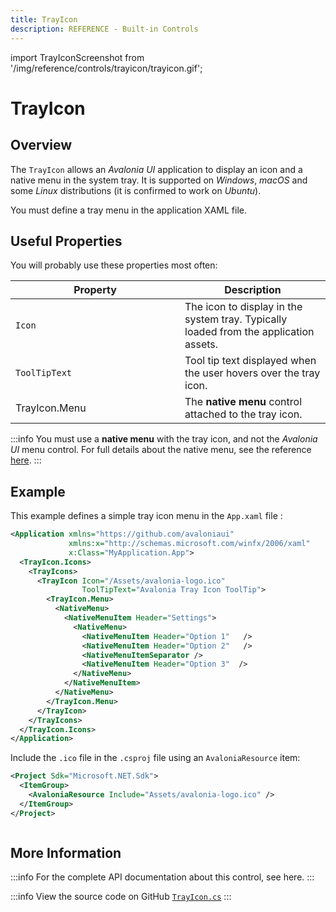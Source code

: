 ```yaml
---
title: TrayIcon
description: REFERENCE - Built-in Controls
---
```


import TrayIconScreenshot from '/img/reference/controls/trayicon/trayicon.gif';

# TrayIcon

## Overview

The `TrayIcon` allows an _Avalonia UI_ application to display an icon and a native menu in the system tray. It is supported on _Windows_, _macOS_ and some _Linux_ distributions (it is confirmed to work on _Ubuntu_).

You must define a tray menu in the application XAML file.

## Useful Properties

You will probably use these properties most often:

<table><thead><tr><th width="255">Property</th><th>Description</th></tr></thead><tbody><tr><td><code>Icon</code></td><td>The icon to display in the system tray. Typically loaded from the application assets.</td></tr><tr><td><code>ToolTipText</code></td><td>Tool tip text displayed when the user hovers over the tray icon.</td></tr><tr><td>TrayIcon.Menu</td><td>The <strong>native menu</strong> control attached to the tray icon.</td></tr></tbody></table>

:::info
You must use a **native menu** with the tray icon, and not the _Avalonia UI_ menu control. For full details about the native menu, see the reference [here](./nativemenu).
:::

## Example

This example defines a simple tray icon menu in the `App.xaml` file :

```xml
<Application xmlns="https://github.com/avaloniaui"
             xmlns:x="http://schemas.microsoft.com/winfx/2006/xaml"
             x:Class="MyApplication.App">
  <TrayIcon.Icons>
    <TrayIcons>
      <TrayIcon Icon="/Assets/avalonia-logo.ico" 
                ToolTipText="Avalonia Tray Icon ToolTip">
        <TrayIcon.Menu>
          <NativeMenu>
            <NativeMenuItem Header="Settings">
              <NativeMenu>
                <NativeMenuItem Header="Option 1"   />
                <NativeMenuItem Header="Option 2"   />
                <NativeMenuItemSeparator />
                <NativeMenuItem Header="Option 3"  />
              </NativeMenu>
            </NativeMenuItem>
          </NativeMenu>
        </TrayIcon.Menu>
      </TrayIcon>
    </TrayIcons>
  </TrayIcon.Icons>
</Application>
```

Include the `.ico` file in the `.csproj` file using an `AvaloniaResource` item:

```xml
<Project Sdk="Microsoft.NET.Sdk">
  <ItemGroup>
    <AvaloniaResource Include="Assets/avalonia-logo.ico" />
  </ItemGroup>
</Project>
```

<img src={TrayIconScreenshot} alt="" />

## More Information

:::info
For the complete API documentation about this control, see here.
:::

:::info
View the source code on GitHub [`TrayIcon.cs`](https://github.com/AvaloniaUI/Avalonia/blob/master/src/Avalonia.Controls/TrayIcon.cs)
:::
